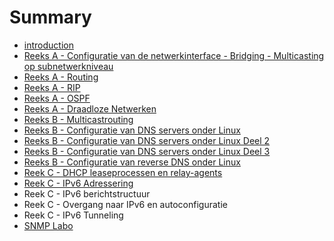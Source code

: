 # Summary

* [introduction](README.md)
* [Reeks A - Configuratie van de netwerkinterface - Bridging - Multicasting op subnetwerkniveau](reeks_a_-_configuratie_van_de_netwerkinterface_-_bridging_-_multicasting_op_subnetwerkniveau.md)
* [Reeks A - Routing](reeks_a_-_routing.md)
* [Reeks A - RIP](reeks_a_-_rip.md)
* [Reeks A - OSPF](reeks_a_-_ospf.md)
* [Reeks A - Draadloze Netwerken](reeks_a_-_draadloze_netwerken.md)
* [Reeks B - Multicastrouting](reeks_b_-_multicastrouting.md)
* [Reeks B - Configuratie van DNS servers onder Linux](reeks_b_-_configuratie_van_dns_servers_onder_linux.md)
* [Reeks B - Configuratie van DNS servers onder Linux Deel 2](reeks_b_-_configuratie_van_dns_servers_onder_linux_deel_2.md)
* [Reeks B - Configuratie van DNS servers onder Linux Deel 3](reeks_b_-_configuratie_van_dns_servers_onder_linux_deel_3.md)
* [Reeks B - Configuratie van reverse DNS onder Linux](reeks_b_-_configuratie_van_reverse_dns_onder_linux.md)
* [Reek C - DHCP leaseprocessen en relay-agents](reek_c_-_dhcp_leaseprocessen_en_relay-agents.md)
* [Reek C - IPv6 Adressering](reek_c_-_ipv6_adressering.md)
* Reek C - IPv6 berichtstructuur
* Reek C - Overgang naar IPv6 en autoconfiguratie
* Reek C - IPv6 Tunneling
* [SNMP Labo](snmp_labo.md)

